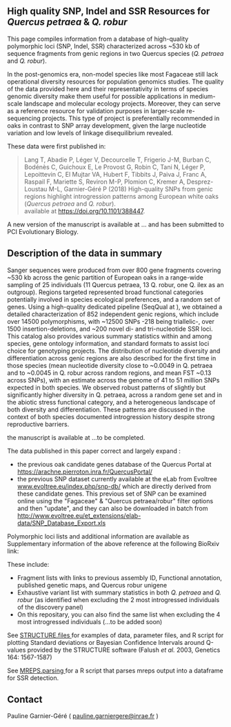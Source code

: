 ## High quality SNP, Indel and SSR Resources for <i>Quercus petraea</i> & <i>Q. robur</i>

This page compiles information from a database of high-quality polymorphic loci (SNP, Indel, SSR) characterized across ~530 kb of sequence fragments from genic regions in two Quercus species (<i>Q. petraea</i> and <i>Q. robur</i>). 

In the post-genomics era, non-model species like most Fagaceae still lack operational diversity resources for population genomics studies. The quality of the data provided here and their representativity in terms of species genomic diversity make them useful for possible applications in medium-scale landscape  and molecular ecology projects. Moreover, they can serve as a reference resource for validation purposes in larger-scale re-sequencing projects. This type of project is preferentially recommended in oaks in contrast to SNP array development, given the large nucleotide variation and low levels of linkage disequilibrium revealed.

These data were first published in: <br/>

> Lang T, Abadie P, Léger V, Decourcelle T, Frigerio J-M, Burban C, Bodénès C, Guichoux E, Le Provost G, Robin C, Tani N, Léger P, Lepoittevin C, El Mujtar VA, Hubert F, Tibbits J, Paiva J, Franc A, Raspail F, Mariette S, Reviron M-P, Plomion C, Kremer A, Desprez-Loustau M-L, Garnier-Géré P (2018) High-quality SNPs from genic regions highlight introgression patterns among European white oaks (<i>Quercus petraea</i> and <i>Q. robur</i>).
<br /> available at  https://doi.org/10.1101/388447.

A new version of the manuscript is available at ... and has been submitted to PCI Evolutionary Biology.

## Description of the data in summary

Sanger sequences were produced from over 800 gene fragments covering ~530 kb across the genic partition of European oaks in a range-wide sampling of 25 individuals (11 Quercus petraea, 13 Q. robur, one Q. ilex as an outgroup). 
Regions targeted represented broad functional categories potentially involved in species ecological preferences, and a random set of genes. Using a high-quality dedicated pipeline (SeqQual at ), we obtained a detailed characterization of 852 independent genic regions, which include over 14500 polymorphisms, with ~12500 SNPs -218 being triallelic-, over 1500 insertion-deletions, and ~200 novel di- and tri-nucleotide SSR loci. 
This catalog also provides various summary statistics within and among species, gene ontology information, and standard formats to assist loci choice for genotyping projects. The distribution of nucleotide diversity and differentiation across genic regions are also described for the first time in those species (mean nucleotide diversity close to ~0.0049 in Q. petraea and to ~0.0045 in Q. robur across random regions, and mean FST ~0.13 across SNPs), with an estimate across the genome of 41 to 51 million SNPs expected in both species. We observed robust patterns of slightly but significantly higher diversity in Q. petraea, across a random gene set and in the abiotic stress functional category, and a heterogeneous landscape of both diversity and differentiation. These patterns are discussed in the context of both species documented introgression history despite strong reproductive barriers. 







the manuscript is available at ...to be completed.

The data published in this paper correct and largely expand :
* the previous oak candidate genes database of the Quercus Portal at https://arachne.pierroton.inra.fr/QuercusPortal/
* the previous SNP dataset currently available at the eLab from Evoltree www.evoltree.eu/index.php/snp-db/ which are directly derived from these candidate genes. This previous set of SNP can be examined online using the "Fagaceae" & "Quercus petraea/robur" filter options and then "update", and they can also be downloaded in batch from http://www.evoltree.eu/et_extensions/elab-data/SNP_Database_Export.xls

Polymorphic loci lists and additional information are available as Supplementary information of the above reference at the following BioRxiv link:

These include:
* Fragment lists with links to previous assembly ID, Functional annotation, published genetic maps, and Quercus robur unigene
* Exhaustive variant list with summary statistics in both <i>Q. petraea</i> and <i>Q. robur</i> (as identified when excluding the 2 most introgressed individuals of the discovery panel)
* On this repositary, you can also find the same list when excluding the 4 most introgressed individuals (...to be added soon)

See <A HREF="STRUCTURE.files"> STRUCTURE.files </A> for examples of data, parameter files, and R script for plotting Standard deviations or Bayesian Confidence Intervals around Q-values provided by the STRUCTURE software (Falush <i>et al.</i> 2003, Genetics 164: 1567-1587)

See <A HREF="MREPS.parsing"> MREPS.parsing </A> for a R script that parses mreps output into a dataframe for SSR detection.

## Contact 
Pauline Garnier-Géré ( pauline.garniergere@inrae.fr )



